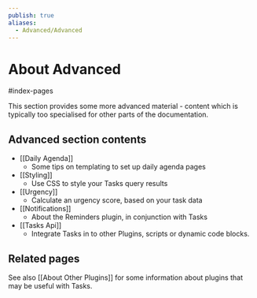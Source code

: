 ```yaml
---
publish: true
aliases:
  - Advanced/Advanced
---
```


# About Advanced

<span class="related-pages">#index-pages</span>

This section provides some more advanced material - content which is typically too specialised for other parts of the documentation.

## Advanced section contents

- [[Daily Agenda]]
  - Some tips on templating to set up daily agenda pages
- [[Styling]]
  - Use CSS to style your Tasks query results
- [[Urgency]]
  - Calculate an urgency score, based on your task data
- [[Notifications]]
  - About the Reminders plugin, in conjunction with Tasks
- [[Tasks Api]]
  - Integrate Tasks in to other Plugins, scripts or dynamic code blocks.

## Related pages

See also [[About Other Plugins]] for some information about plugins that may be useful with Tasks.
